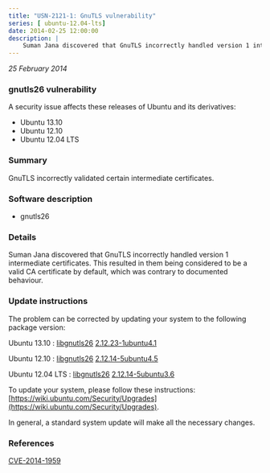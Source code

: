 ```yaml
---
title: "USN-2121-1: GnuTLS vulnerability"
series: [ ubuntu-12.04-lts]
date: 2014-02-25 12:00:00
description: |
    Suman Jana discovered that GnuTLS incorrectly handled version 1 intermediate certificates. This resulted in them being considered to be a valid CA certificate by default, which was contrary to documented behaviour. 
--- 
```

 
 

*25 February 2014*

### gnutls26 vulnerability

A security issue affects these releases of Ubuntu and its derivatives:

* Ubuntu 13.10
* Ubuntu 12.10
* Ubuntu 12.04 LTS

### Summary

GnuTLS incorrectly validated certain intermediate certificates. 

### Software description

* gnutls26 

### Details

Suman Jana discovered that GnuTLS incorrectly handled version 1 intermediate certificates. This resulted in them being considered to be a valid CA certificate by default, which was contrary to documented behaviour. 

### Update instructions

The problem can be corrected by updating your system to the following package version:

Ubuntu 13.10
 : [libgnutls26](https://launchpad.net/ubuntu/+source/gnutls26) <span> [2.12.23-1ubuntu4.1](https://launchpad.net/ubuntu/+source/gnutls26/2.12.23-1ubuntu4.1) </span> 

Ubuntu 12.10
 : [libgnutls26](https://launchpad.net/ubuntu/+source/gnutls26) <span> [2.12.14-5ubuntu4.5](https://launchpad.net/ubuntu/+source/gnutls26/2.12.14-5ubuntu4.5) </span> 

Ubuntu 12.04 LTS
 : [libgnutls26](https://launchpad.net/ubuntu/+source/gnutls26) <span> [2.12.14-5ubuntu3.6](https://launchpad.net/ubuntu/+source/gnutls26/2.12.14-5ubuntu3.6) </span> 

To update your system, please follow these instructions: [https://wiki.ubuntu.com/Security/Upgrades](https://wiki.ubuntu.com/Security/Upgrades).

In general, a standard system update will make all the necessary changes. 

### References

 
 [CVE-2014-1959](http://people.ubuntu.com/~ubuntu-security/cve/CVE-2014-1959)
 

